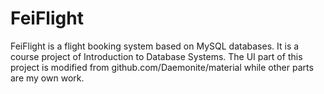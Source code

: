 # FeiFlight

FeiFlight is a flight booking system based on MySQL databases. It is a course project of Introduction to Database Systems.
The UI part of this project is modified from github.com/Daemonite/material while other parts are my own work.
